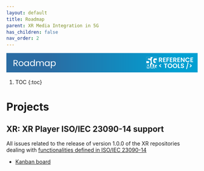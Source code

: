 ```yaml
---
layout: default
title: Roadmap
parent: XR Media Integration in 5G
has_children: false
nav_order: 2
---
```

<img src="../../assets/images/Banner_Roadmap.png" /> 

1. TOC
{:toc}

#  Projects

## XR: XR Player ISO/IEC 23090-14 support

All issues related to the release of version 1.0.0 of the XR repositories dealing with [functionalities defined in ISO/IEC 23090-14](features)
* [Kanban board](https://github.com/orgs/5G-MAG/projects/22)

